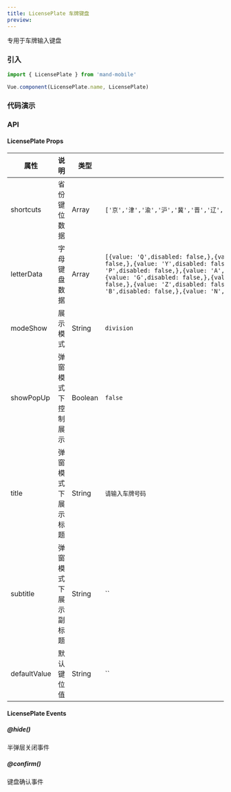 ```yaml
---
title: LicensePlate 车牌键盘
preview:
---
```


专用于车牌输入键盘

### 引入

```javascript
import { LicensePlate } from 'mand-mobile'

Vue.component(LicensePlate.name, LicensePlate)
```

### 代码演示
<!-- DEMO -->

### API

#### LicensePlate Props
|属性 | 说明 | 类型 | 默认值| 备注 |
|----|-----|------|------|-----|
|shortcuts|省份键位数据|Array|`['京','津','渝','沪','冀','晋','辽','吉','黑','苏','浙','皖','闽','赣','鲁','豫','鄂','湘','粤','琼','川','贵','云','陕','甘','青','蒙','桂','宁','新','藏']`| - |
|letterData|字母键盘数据|Array|`[{value: 'Q',disabled: false,},{value: 'W',disabled: false,},{value: 'E',disabled: false,},{value: 'R',disabled: false,},{value: 'T',disabled: false,},{value: 'Y',disabled: false,},{value: 'U',disabled: false,},{value: 'I',disabled: true,},{value: 'O',disabled: true,},{value: 'P',disabled: false,},{value: 'A',disabled: false,},{value: 'S',disabled: false,},{value: 'D',disabled: false,},{value: 'F',disabled: false,},{value: 'G',disabled: false,},{value: 'H',disabled: false,},{value: 'J',disabled: false,},{value: 'K',disabled: false,},{value: 'L',disabled: false,},{value: 'Z',disabled: false,},{value: 'X',disabled: false,},{value: 'C',disabled: false,},{value: 'V',disabled: false,},{value: 'B',disabled: false,},{value: 'N',disabled: false,},{value: 'M',disabled: false,}]`| - |
|modeShow|展示模式|String|`division`| division/popUp |
|showPopUp|弹窗模式下控制展示|Boolean|`false`| - |
|title|弹窗模式下展示标题|String|`请输入车牌号码`| - |
|subtitle|弹窗模式下展示副标题|String|``| - |
|defaultValue|默认键位值|String|``| - |

#### LicensePlate Events

##### @hide()
半弹层关闭事件

##### @confirm()
键盘确认事件
